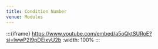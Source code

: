 ```yaml
---
title: Condition Number
venue: Modules
---
```


:::{iframe} https://www.youtube.com/embed/a5oQktSURoE?si=lwwP2I9pDEixvU2b
:width: 100%
:::